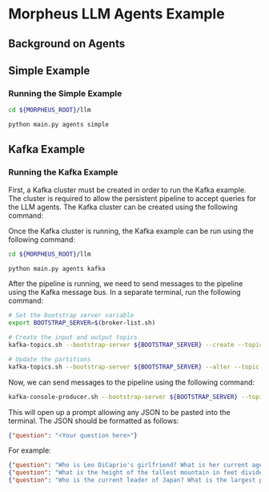 # Morpheus LLM Agents Example

<Insert Overview>

## Background on Agents

<Insert Background on LLM Agents and how they work>

## Simple Example

<Insert Simple Example description>

### Running the Simple Example

```bash
cd ${MORPHEUS_ROOT}/llm

python main.py agents simple
```

## Kafka Example

<Insert Kafka Example description>

### Running the Kafka Example

First, a Kafka cluster must be created in order to run the Kafka example. The cluster is required to allow the persistent pipeline to accept queries for the LLM agents. The Kafka cluster can be created using the following command:

<Insert instructions on starting a kafka cluster>

Once the Kafka cluster is running, the Kafka example can be run using the following command:

```bash
cd ${MORPHEUS_ROOT}/llm

python main.py agents kafka
```

After the pipeline is running, we need to send messages to the pipeline using the Kafka message bus. In a separate terminal, run the following command:

```bash
# Set the bootstrap server variable
export BOOTSTRAP_SERVER=$(broker-list.sh)

# Create the input and output topics
kafka-topics.sh --bootstrap-server ${BOOTSTRAP_SERVER} --create --topic input

# Update the partitions
kafka-topics.sh --bootstrap-server ${BOOTSTRAP_SERVER} --alter --topic input --partitions 3
```

Now, we can send messages to the pipeline using the following command:

```bash
kafka-console-producer.sh --bootstrap-server ${BOOTSTRAP_SERVER} --topic input
```

This will open up a prompt allowing any JSON to be pasted into the terminal. The JSON should be formatted as follows:

```json
{"question": "<Your question here>"}
```

For example:
```json
{"question": "Who is Leo DiCaprio's girlfriend? What is her current age raised to the 0.43 power?"}
{"question": "What is the height of the tallest mountain in feet divided by 2.23? Do not round your answer"}
{"question": "Who is the current leader of Japan? What is the largest prime number that is smaller that their age? Just say the number."}
```
